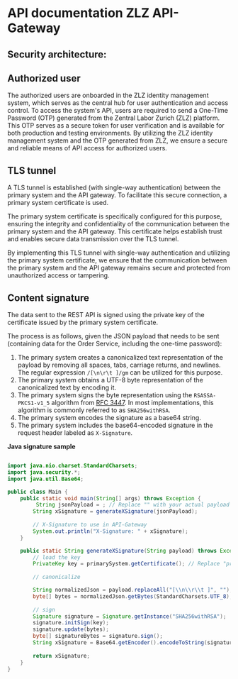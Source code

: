 # API documentation ZLZ API-Gateway
## Security architecture:

## Authorized user
The authorized users are onboarded in the ZLZ identity management system, which serves as the central hub for user authentication and access control.
To access the system's API, users are required to send a One-Time Password (OTP) generated from the Zentral Labor Zurich (ZLZ) platform. This OTP serves as a secure token for user verification and is available for both production and testing environments.
By utilizing the ZLZ identity management system and the OTP generated from ZLZ, we ensure a secure and reliable means of API access for authorized users.

## TLS tunnel
A TLS tunnel is established (with single-way authentication) between the primary system and the API gateway. To facilitate this secure connection, a primary system certificate is used.

The primary system certificate is specifically configured for this purpose, ensuring the integrity and confidentiality of the communication between the primary system and the API gateway. This certificate helps establish trust and enables secure data transmission over the TLS tunnel.

By implementing this TLS tunnel with single-way authentication and utilizing the primary system certificate, we ensure that the communication between the primary system and the API gateway remains secure and protected from unauthorized access or tampering.

## Content signature
The data sent to the REST API is signed using the private key of the certificate issued by the primary system certificate.

The process is as follows, given the JSON payload that needs to be sent (containing data for the Order Service, including the one-time password):
1. The primary system creates a canonicalized text representation of the payload by removing all spaces, tabs, carriage returns, and newlines. The regular expression ```/[\n\r\t ]/gm``` can be utilized for this purpose.
2. The primary system obtains a UTF-8 byte representation of the canonicalized text by encoding it.
3. The primary system signs the byte representation using the ```RSASSA-PKCS1-v1_5``` algorithm from [ RFC 3447](https://datatracker.ietf.org/doc/html/rfc3447). In most implementations, this algorithm is commonly referred to as ```SHA256withRSA```.
4. The primary system encodes the signature as a base64 string.
5. The primary system includes the base64-encoded signature in the request header labeled as ```X-Signature```.

**Java signature sample**

```java

import java.nio.charset.StandardCharsets;
import java.security.*;
import java.util.Base64;

public class Main {
    public static void main(String[] args) throws Exception {
         String jsonPayload = ; // Replace "" with your actual payload
        String xSignature = generateXSignature(jsonPayload);
    
        // X-Signature to use in API-Gateway
        System.out.println("X-Signature: " + xSignature);
    }

    public static String generateXSignature(String payload) throws Exception {
        // load the key
        PrivateKey key = primarySystem.getCertificate(); // Replace "primarySystem.getCertificate()" with the actual code to load the key
        
        // canonicalize

        String normalizedJson = payload.replaceAll("[\\n\\r\\t ]", "");
        byte[] bytes = normalizedJson.getBytes(StandardCharsets.UTF_8);
        
        // sign
        Signature signature = Signature.getInstance("SHA256withRSA");
        signature.initSign(key);
        signature.update(bytes);
        byte[] signatureBytes = signature.sign();
        String xSignature = Base64.getEncoder().encodeToString(signatureBytes);
        
        return xSignature;
    }
}
```


